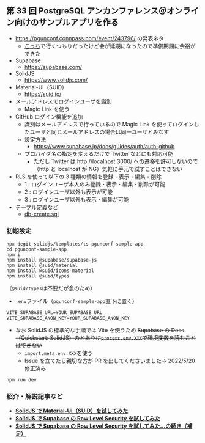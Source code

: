 ## 第 33 回 PostgreSQL アンカンファレンス＠オンライン向けのサンプルアプリを作る

- https://pgunconf.connpass.com/event/243796/ の発表ネタ
  - [こっち](https://github.com/hmatsu47/profile-app)で行くつもりだったけど会が延期になったので準備期間に余裕ができた
- Supabase
  - https://supabase.com/
- SolidJS
  - https://www.solidjs.com/
- Material-UI（SUID）
  - https://suid.io/
- メールアドレスでログインユーザを識別
  - Magic Link を使う
- GitHub ログイン機能を追加
  - 識別はメールアドレスで行っているので Magic Link を使ってログインしたユーザと同じメールアドレスの場合は同一ユーザとみなす
  - 設定方法
    - https://www.supabase.jp/docs/guides/auth/auth-github
  - プロバイダ名の指定を変えるだけで Twitter などにも対応可能
    - ただし Twitter は http://localhost:3000/ への遷移を許可しないので（http と localhost が NG）気軽に手元で試すことはできない
- RLS を使って以下の 3 種類の情報を登録・表示・編集・削除
  - 1 : ログインユーザ本人のみ登録・表示・編集・削除が可能
  - 2 : ログインユーザ以外も表示が可能
  - 3 : ログインユーザ以外も表示・編集が可能
- テーブル定義など
  - [db-create.sql](db-create.sql)

### 初期設定

```sh:初期設定
npx degit solidjs/templates/ts pgunconf-sample-app
cd pgunconf-sample-app
npm i
npm install @supabase/supabase-js
npm install @suid/material
npm install @suid/icons-material
npm install @suid/types
```

（`@suid/types`は不要だが念のため）

- `.env`ファイル（`pgunconf-sample-app`直下に置く）

```text:.env
VITE_SUPABASE_URL=YOUR_SUPABASE_URL
VITE_SUPABASE_ANON_KEY=YOUR_SUPABASE_ANON_KEY
```

- なお SolidJS の標準的な手順では Vite を使うため ~~Supabase の Docs（Quickstart: SolidJS）のとおりに`process.env.XXX`で環境変数を読むことはできない~~
  - `import.meta.env.XXX`を使う
  - Issue を立てたら親切な方が PR を出してくださいました→ 2022/5/20 修正済み

```sh:開発環境で起動
npm run dev
```

### 紹介・解説記事など

- **[SolidJS で Material-UI（SUID）を試してみた](https://zenn.dev/hmatsu47/articles/solidjs-suid-sample)**
- **[SolidJS で Supabase の Row Level Security を試してみた](https://qiita.com/hmatsu47/items/b6ba2d2994e1632c13ea)**
- **[SolidJS で Supabase の Row Level Security を試してみた…の続き（補足）](https://qiita.com/hmatsu47/items/774a3ab9441fe8eb96c7)**
